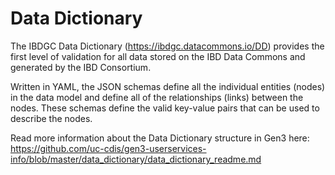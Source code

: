# Data Dictionary

The IBDGC Data Dictionary (https://ibdgc.datacommons.io/DD) provides the first level of validation for all data stored on the IBD Data Commons and generated by the IBD Consortium.

Written in YAML, the JSON schemas define all the individual entities (nodes) in the data model and define all of the relationships (links) between the nodes. These schemas define the valid key-value pairs that can be used to describe the nodes.

Read more information about the Data Dictionary structure in Gen3 here:
https://github.com/uc-cdis/gen3-userservices-info/blob/master/data_dictionary/data_dictionary_readme.md
